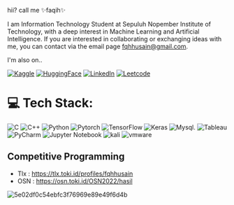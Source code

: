 hii? call me ✨faqih✨

I am Information Technology Student at Sepuluh Nopember Institute of Technology, with a deep interest in Machine Learning and Artificial Intelligence. If you are interested in collaborating or exchanging ideas with me, you can contact via the email page fqhhusain@gmail.com.


I'm also on.. 

[![Kaggle](https://img.shields.io/badge/Kaggle-20BEFF?style=for-the-badge&logo=Kaggle&logoColor=white)](https://www.kaggle.com/fqhhusain)
[![HuggingFace](https://img.shields.io/badge/Hugging%20Face-FFD21E.svg?style=for-the-badge&logo=Hugging-Face&logoColor=black)](https://huggingface.co/fqhhusain)
[![LinkedIn](https://img.shields.io/badge/LinkedIn-0077B5?style=for-the-badge&logo=linkedin&logoColor=white)](https://linkedin.com/in/fqhhusain) 
[![Leetcode](https://img.shields.io/badge/-LeetCode-FFA116?style=for-the-badge&logo=LeetCode&logoColor=black)](https://leetcode.com/u/fqhhusain/)

# 💻 Tech Stack:
![C](https://img.shields.io/badge/c-%2300599C.svg?style=for-the-badge&logo=c&logoColor=white) 
![C++](https://img.shields.io/badge/c++-%2300599C.svg?style=for-the-badge&logo=c%2B%2B&logoColor=white) 
![Python](https://img.shields.io/badge/python-3670A0?style=for-the-badge&logo=python&logoColor=ffdd54)
![Pytorch](https://img.shields.io/badge/PyTorch-EE4C2C?style=for-the-badge&logo=pytorch&logoColor=white)
![TensorFlow](https://img.shields.io/badge/TensorFlow-%23FF6F00.svg?style=for-the-badge&logo=TensorFlow&logoColor=white)
![Keras](https://img.shields.io/badge/Keras-FF0000?style=for-the-badge&logo=keras&logoColor=white)
![Mysql](https://img.shields.io/badge/MySQL-005C84?style=for-the-badge&logo=mysql&logoColor=white).
![Tableau](https://img.shields.io/badge/Tableau-E97627?style=for-the-badge&logo=Tableau&logoColor=white)
![PyCharm](https://img.shields.io/badge/pycharm-143?style=for-the-badge&logo=pycharm&logoColor=black&color=black&labelColor=green)
![Jupyter Notebook](https://img.shields.io/badge/jupyter-%23FA0F00.svg?style=for-the-badge&logo=jupyter&logoColor=white)
![kali](https://img.shields.io/badge/Kali_Linux-557C94?style=for-the-badge&logo=kali-linux&logoColor=white)
![vmware](https://img.shields.io/badge/VMware-231f20?style=for-the-badge&logo=VMware&logoColor=white)

## Competitive Programming
- Tlx : https://tlx.toki.id/profiles/fqhhusain
- OSN : https://osn.toki.id/OSN2022/hasil



![5e02df0c54ebfc3f76969e89e49f6d4b](https://github.com/user-attachments/assets/1743755c-1d80-4268-8736-99ea63de193b)



